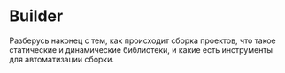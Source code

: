 # Builder

Разберусь наконец с тем, как происходит сборка проектов, что такое статические и динамические библиотеки, и какие есть инструменты для автоматизации сборки.
